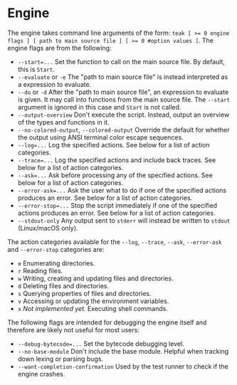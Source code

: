 # Engine

The engine takes command line arguments of the form: `teak [ >= 0 engine flags ] [ path to main source file ] [ >= 0 #option values ]`. The engine flags are from the following:

- `--start=...` Set the function to call on the main source file. By default, this is `Start`.
- `--evaluate` or `-e` The "path to main source file" is instead interpreted as a expression to evaluate.
- `--do` or `-d` After the "path to main source file", an expression to evaluate is given. It may call into functions from the main source file. The `--start` argument is ignored in this case and `Start` is not called.
- `--output-overview` Don't execute the script. Instead, output an overview of the types and functions in it.
- `--no-colored-output`, `--colored-output` Override the default for whether the output using ANSI terminal color escape sequences.
- `--log=...` Log the specified actions. See below for a list of action categories.
- `--trace=...` Log the specified actions and include back traces. See below for a list of action categories.
- `--ask=...` Ask before processing any of the specified actions. See below for a list of action categories.
- `--error-ask=...` Ask the user what to do if one of the specified actions produces an error. See below for a list of action categories.
- `--error-stop=...` Stop the script immediately if one of the specified actions produces an error. See below for a list of action categories.
- `--stdout-only` Any output sent to `stderr` will instead be written to `stdout` (Linux/macOS only).

The action categories available for the `--log`, `--trace`, `--ask`, `--error-ask` and `--error-stop` categories are:

- `e` Enumerating directories.
- `r` Reading files.
- `w` Writing, creating and updating files and directories.
- `d` Deleting files and directories.
- `s` Querying properties of files and directories.
- `v` Accessing or updating the environment variables.
- `x` *Not implemented yet.* Executing shell commands.

The following flags are intended for debugging the engine itself and therefore are likely not useful for most users:

- `--debug-bytecode=...` Set the bytecode debugging level.
- `--no-base-module` Don't include the base module. Helpful when tracking down lexing or parsing bugs.
- `--want-completion-confirmation` Used by the test runner to check if the engine crashes.
